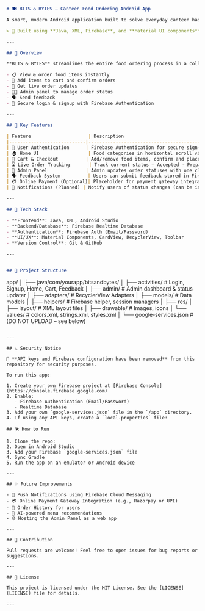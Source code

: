 
```markdown
# 🍽️ BITS & BYTES – Canteen Food Ordering Android App

A smart, modern Android application built to solve everyday canteen hassles in colleges. It enables students to browse food items, place orders, track status, and receive notifications — all in real-time!

> 📱 Built using **Java, XML, Firebase**, and **Material UI components**.

---

## 🚀 Overview

**BITS & BYTES** streamlines the entire food ordering process in a college canteen. Designed with students in mind, it eliminates long queues, poor communication, and lack of transparency.

- 📋 View & order food items instantly
- 🛒 Add items to cart and confirm orders
- 🔔 Get live order updates
- 👨‍🍳 Admin panel to manage order status
- 🗣️ Send feedback
- 🔐 Secure login & signup with Firebase Authentication

---

## 🎯 Key Features

| Feature                     | Description                                                                 |
|----------------------------|-----------------------------------------------------------------------------|
| 🔐 User Authentication      | Firebase Authentication for secure sign-up/login                           |
| 🏠 Home UI                  | Food categories in horizontal scroll views                                 |
| 🛒 Cart & Checkout          | Add/remove food items, confirm and place order                             |
| ⏳ Live Order Tracking       | Track current status – Accepted → Preparing → Ready                        |
| 📢 Admin Panel              | Admin updates order statuses with one click                                |
| 🗣️ Feedback System          | Users can submit feedback stored in Firebase Realtime Database             |
| 💳 Online Payment (Optional)| Placeholder for payment gateway integration                                |
| 🔔 Notifications (Planned) | Notify users of status changes (can be integrated via Firebase Messaging) |

---

## 🧰 Tech Stack

- **Frontend**: Java, XML, Android Studio
- **Backend/Database**: Firebase Realtime Database
- **Authentication**: Firebase Auth (Email/Password)
- **UI/UX**: Material Components, CardView, RecyclerView, Toolbar
- **Version Control**: Git & GitHub

---


## 📁 Project Structure

```

app/
│
├── java/com/yourapp/bitsandbytes/
│   ├── activities/            # Login, Signup, Home, Cart, Feedback
│   ├── admin/                 # Admin dashboard & status updater
│   ├── adapters/              # RecyclerView Adapters
│   ├── models/                # Data models
│   ├── helpers/               # Firebase helper, session managers
│
├── res/
│   ├── layout/                # XML layout files
│   ├── drawable/              # Images, icons
│   └── values/                # colors.xml, strings.xml, styles.xml
│
└── google-services.json       # (DO NOT UPLOAD – see below)

```

---

## ⚠️ Security Notice

🔐 **API keys and Firebase configuration have been removed** from this repository for security purposes.

To run this app:

1. Create your own Firebase project at [Firebase Console](https://console.firebase.google.com)
2. Enable:
   - Firebase Authentication (Email/Password)
   - Realtime Database
3. Add your own `google-services.json` file in the `/app` directory.
4. If using any API keys, create a `local.properties` file:

## 🛠️ How to Run

1. Clone the repo:
2. Open in Android Studio
3. Add your Firebase `google-services.json` file
4. Sync Gradle
5. Run the app on an emulator or Android device

---

## 💡 Future Improvements

- 🔔 Push Notifications using Firebase Cloud Messaging
- 💳 Online Payment Gateway Integration (e.g., Razorpay or UPI)
- 🧾 Order History for users
- 🧠 AI-powered menu recommendations
- 🌐 Hosting the Admin Panel as a web app

---

## 🤝 Contribution

Pull requests are welcome! Feel free to open issues for bug reports or suggestions.

---

## 📜 License

This project is licensed under the MIT License. See the [LICENSE](LICENSE) file for details.

---





